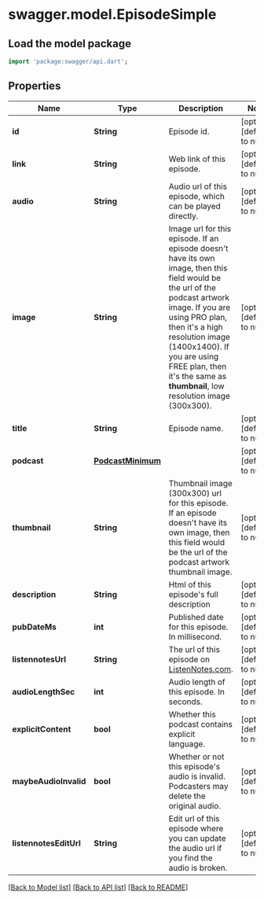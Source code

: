 # swagger.model.EpisodeSimple

## Load the model package
```dart
import 'package:swagger/api.dart';
```

## Properties
Name | Type | Description | Notes
------------ | ------------- | ------------- | -------------
**id** | **String** | Episode id. | [optional] [default to null]
**link** | **String** | Web link of this episode. | [optional] [default to null]
**audio** | **String** | Audio url of this episode, which can be played directly. | [optional] [default to null]
**image** | **String** | Image url for this episode. If an episode doesn&#x27;t have its own image, then this field would be the url of the podcast artwork image. If you are using PRO plan, then it&#x27;s a high resolution image (1400x1400). If you are using FREE plan, then it&#x27;s the same as **thumbnail**, low resolution image (300x300).  | [optional] [default to null]
**title** | **String** | Episode name. | [optional] [default to null]
**podcast** | [**PodcastMinimum**](PodcastMinimum.md) |  | [optional] [default to null]
**thumbnail** | **String** | Thumbnail image (300x300) url for this episode. If an episode doesn&#x27;t have its own image, then this field would be the url of the podcast artwork thumbnail image.  | [optional] [default to null]
**description** | **String** | Html of this episode&#x27;s full description | [optional] [default to null]
**pubDateMs** | **int** | Published date for this episode. In millisecond. | [optional] [default to null]
**listennotesUrl** | **String** | The url of this episode on [ListenNotes.com](https://www.ListenNotes.com). | [optional] [default to null]
**audioLengthSec** | **int** | Audio length of this episode. In seconds. | [optional] [default to null]
**explicitContent** | **bool** | Whether this podcast contains explicit language. | [optional] [default to null]
**maybeAudioInvalid** | **bool** | Whether or not this episode&#x27;s audio is invalid. Podcasters may delete the original audio. | [optional] [default to null]
**listennotesEditUrl** | **String** | Edit url of this episode where you can update the audio url if you find the audio is broken. | [optional] [default to null]

[[Back to Model list]](../README.md#documentation-for-models) [[Back to API list]](../README.md#documentation-for-api-endpoints) [[Back to README]](../README.md)

